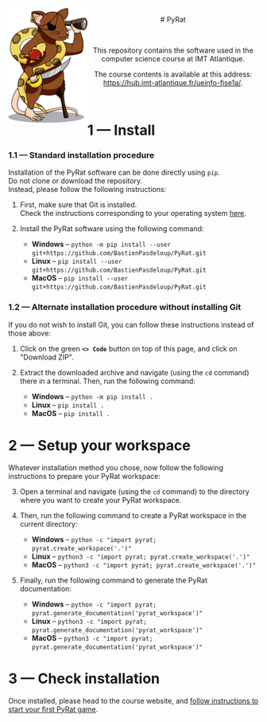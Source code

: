 <!-- ##################################################################################################################################################### -->
<!-- ######################################################################## INFO ####################################################################### -->
<!-- ##################################################################################################################################################### -->

<!--
    This file contains the public text that appears on the PyRat GitHub repository.
    It contains a short description and installation details.
-->

<!-- ##################################################################################################################################################### -->
<!-- ###################################################################### CONTENTS ##################################################################### -->
<!-- ##################################################################################################################################################### -->

<img align="left" height="230px" src="pyrat/gui/drawings/pyrat.png" />

<div align="center">

# PyRat

<br />

This repository contains the software used in the \
computer science course at IMT Atlantique.

The course contents is available at this address: \
https://hub.imt-atlantique.fr/ueinfo-fise1a/.

</div>
<br />

# 1 — Install

### 1.1 — Standard installation procedure

Installation of the PyRat software can be done directly using `pip`. \
Do not clone or download the repository. \
Instead, please follow the following instructions:

1) First, make sure that Git is installed. \
   Check the instructions corresponding to your operating system [here](https://git-scm.com/book/en/v2/Getting-Started-Installing-Git).

2) Install the PyRat software using the following command:
   - **Windows** – `python -m pip install --user git+https://github.com/BastienPasdeloup/PyRat.git`
   - **Linux** – `pip install --user git+https://github.com/BastienPasdeloup/PyRat.git`
   - **MacOS** – `pip install --user git+https://github.com/BastienPasdeloup/PyRat.git`

### 1.2 — Alternate installation procedure without installing Git

If you do not wish to install Git, you can follow these instructions instead of those above:

1) Click on the green **`<> Code`** button on top of this page, and click on "Download ZIP".

2) Extract the downloaded archive and navigate (using the `cd` command) there in a terminal.
   Then, run the following command:
   - **Windows** – `python -m pip install .`
   - **Linux** – `pip install .`
   - **MacOS** – `pip install .`

# 2 — Setup your workspace

Whatever installation method you chose, now follow the following instructions to prepare your PyRat workspace:

3) Open a terminal and navigate (using the `cd` command) to the directory where you want to create your PyRat workspace.

4) Then, run the following command to create a PyRat workspace in the current directory:
   - **Windows** – `python -c "import pyrat; pyrat.create_workspace('.')"`
   - **Linux** – `python3 -c "import pyrat; pyrat.create_workspace('.')"`
   - **MacOS** – `python3 -c "import pyrat; pyrat.create_workspace('.')"`

5) Finally, run the following command to generate the PyRat documentation:
   - **Windows** – `python -c "import pyrat; pyrat.generate_documentation('pyrat_workspace')"`
   - **Linux** – `python3 -c "import pyrat; pyrat.generate_documentation('pyrat_workspace')"`
   - **MacOS** – `python3 -c "import pyrat; pyrat.generate_documentation('pyrat_workspace')"`

# 3 — Check installation

Once installed, please head to the course website, and [follow instructions to start your first PyRat game](https://hub.imt-atlantique.fr/ueinfo-fise1a/s5/project/session1/practical/index.html#12-----the-pyrat-workspace).

<!-- ##################################################################################################################################################### -->
<!-- ##################################################################################################################################################### -->
